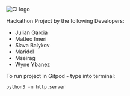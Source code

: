 ![CI logo](https://codeinstitute.s3.amazonaws.com/fullstack/ci_logo_small.png)

Hackathon Project by the following Developers:

- Julian Garcia
- Matteo Imeri
- Slava Balykov
- Maridel
- Mseirag
- Wyne Ybanez

To run project in Gitpod - type into terminal: 

`python3 -m http.server`
